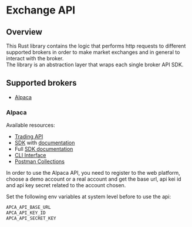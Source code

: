# Exchange API

## Overview
This Rust library contains the logic that performs http requests to different supported brokers in order to make market exchanges and in general to interact with the broker.<br /> 
The library is an abstraction layer that wraps each single broker API SDK.

## Supported brokers
* [Alpaca](https://alpaca.markets/)


### Alpaca
Available resources:
 * [Trading API](https://alpaca.markets/docs/api-references/trading-api/)
 * [SDK](https://github.com/d-e-s-o/apca) with [documentation](https://docs.rs/crate/apca/latest)
 * Full [SDK documentation](https://docs.rs/apca/latest/apca/)
 * [CLI Interface](https://github.com/d-e-s-o/apcacli)
 * [Postman Collections](https://github.com/alpacahq/alpaca-postman)

 In order to use the Alpaca API, you need to register to the web platform, choose a demo account or a real account and get the base url, api kei id and api key secret related to the account chosen. <br />

Set the following env variables at system level before to use the api:

```bash
APCA_API_BASE_URL
APCA_API_KEY_ID
APCA_API_SECRET_KEY
```
